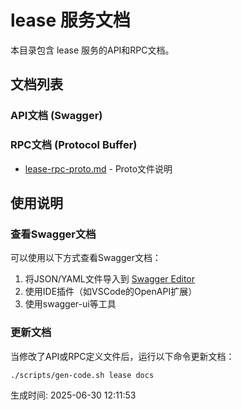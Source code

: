 # lease 服务文档

本目录包含 lease 服务的API和RPC文档。

## 文档列表

### API文档 (Swagger)

### RPC文档 (Protocol Buffer)
- [lease-rpc-proto.md](./lease-rpc-proto.md) - Proto文件说明

## 使用说明

### 查看Swagger文档
可以使用以下方式查看Swagger文档：
1. 将JSON/YAML文件导入到 [Swagger Editor](https://editor.swagger.io/)
2. 使用IDE插件（如VSCode的OpenAPI扩展）
3. 使用swagger-ui等工具

### 更新文档
当修改了API或RPC定义文件后，运行以下命令更新文档：
```bash
./scripts/gen-code.sh lease docs
```

生成时间: 2025-06-30 12:11:53
